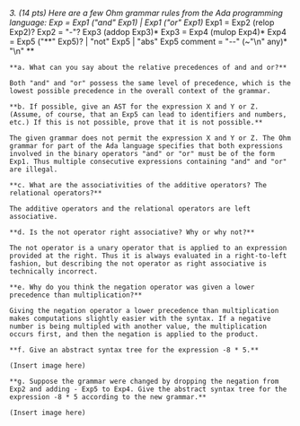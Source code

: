 **3. (14 pts) Here are a few Ohm grammar rules from the Ada programming language:
    Exp     = Exp1 ("and" Exp1)* | Exp1 ("or" Exp1)*
    Exp1    = Exp2 (relop Exp2)?
    Exp2    = "-"? Exp3 (addop Exp3)*
    Exp3    = Exp4 (mulop Exp4)*
    Exp4    = Exp5 ("**"  Exp5)? | "not" Exp5 | "abs" Exp5
    comment = "--" (~"\n" any)* "\n" **

	**a. What can you say about the relative precedences of and and or?**

	Both "and" and "or" possess the same level of precedence, which is the lowest possible precedence in the overall context of the grammar. 

	**b. If possible, give an AST for the expression X and Y or Z. (Assume, of course, that an Exp5 can lead to identifiers and numbers, etc.) If this is not possible, prove that it is not possible.**

	The given grammar does not permit the expression X and Y or Z. The Ohm grammar for part of the Ada language specifies that both expressions involved in the binary operators "and" or "or" must be of the form Exp1. Thus multiple consecutive expressions containing "and" and "or" are illegal.

	**c. What are the associativities of the additive operators? The relational operators?**

	The additive operators and the relational operators are left associative.

	**d. Is the not operator right associative? Why or why not?**

	The not operator is a unary operator that is applied to an expression provided at the right. Thus it is always evaluated in a right-to-left fashion, but describing the not operator as right associative is technically incorrect.

	**e. Why do you think the negation operator was given a lower precedence than multiplication?**

	Giving the negation operator a lower precedence than multiplication makes computations slightly easier with the syntax. If a negative number is being multipled with another value, the multiplication occurs first, and then the negation is applied to the product. 

	**f. Give an abstract syntax tree for the expression -8 * 5.**

	(Insert image here)

	**g. Suppose the grammar were changed by dropping the negation from Exp2 and adding - Exp5 to Exp4. Give the abstract syntax tree for the expression -8 * 5 according to the new grammar.**

	(Insert image here)